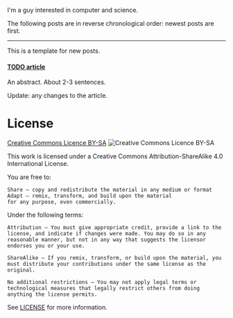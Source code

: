 I'm a guy interested in computer and science.

The following posts are in reverse chronological order: newest posts are first.

---

This is a template for new posts.

#### [TODO article](https://github.com/joakim-brannstrom/blog/blob/master/posts/2018-05-07.md)

An abstract. About 2-3 sentences.

Update: any changes to the article.

# License
[Creative Commons Licence BY-SA](http://creativecommons.org/licenses/by-sa/4.0/) ![Creative Commons Licence BY-SA](https://i.creativecommons.org/l/by-sa/4.0/88x31.png)

This work is licensed under a Creative Commons Attribution-ShareAlike 4.0 International License.

You are free to:

    Share — copy and redistribute the material in any medium or format
    Adapt — remix, transform, and build upon the material
    for any purpose, even commercially.

Under the following terms:

    Attribution — You must give appropriate credit, provide a link to the license, and indicate if changes were made. You may do so in any reasonable manner, but not in any way that suggests the licensor endorses you or your use.

    ShareAlike — If you remix, transform, or build upon the material, you must distribute your contributions under the same license as the original.

    No additional restrictions — You may not apply legal terms or technological measures that legally restrict others from doing anything the license permits.

See [LICENSE](LICENSE) for more information.
